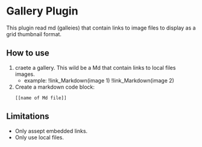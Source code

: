 # Gallery Plugin

This plugin read md (galleies) that contain links to image files to display as a grid thumbnail format.

## How to use

1. craete a gallery. This wild be a Md that contain links to local files images.
    - example:
        !link_Markdown(image 1)
        !link_Markdown(image 2)
2. Create a markdown code block:
    ```thumbGallery
    [[name of Md file]]
    ```

## Limitations

- Only assept embedded links.
- Only use local files.